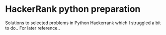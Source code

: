 # HackerRank python preparation
Solutions to selected problems in Python Hackerrank which I struggled a bit to do.. For later reference.. 
